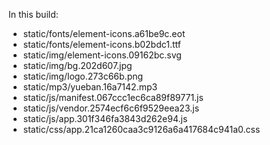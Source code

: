 In this build:

- static/fonts/element-icons.a61be9c.eot
- static/fonts/element-icons.b02bdc1.ttf
- static/img/element-icons.09162bc.svg
- static/img/bg.202d607.jpg
- static/img/logo.273c66b.png
- static/mp3/yueban.16a7142.mp3
- static/js/manifest.067ccc1ec6ca89f89771.js
- static/js/vendor.2574ecf6c6f9529eea23.js
- static/js/app.301f346fa3843d262e94.js
- static/css/app.21ca1260caa3c9126a6a417684c941a0.css
